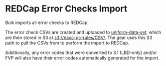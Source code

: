 # REDCap Error Checks Import

Bulk imports all error checks to REDCap.

The error check CSVs are created and uploaded to [uniform-data-set](https://github.com/naccdata/uniform-data-set), which are then stored in S3 at [s3://nacc-qc-rules/CSV/](https://us-west-2.console.aws.amazon.com/s3/buckets/nacc-qc-rules?region=us-west-2&bucketType=general&tab=objects). The gear uses this S3 path to pull the CSVs from to perform the import to REDCap.

Additionally, any error codes that were converted to 3.1 (LBD-only) and/or FVP will also have their error codes automatically generated for the import.
